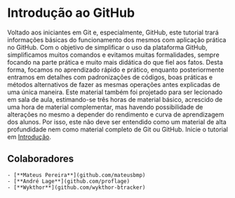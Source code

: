 # Introdução ao GitHub

Voltado aos iniciantes em Git e, especialmente, GitHub, este tutorial trará informações básicas do funcionamento dos mesmos com aplicação prática no GitHub. Com o objetivo de simplificar o uso da plataforma GitHub, simplificamos muitos comandos e evitamos muitas formalidades, sempre focando na parte prática e muito mais didática do que fiel aos fatos. Desta forma, focamos no aprendizado rápido e prático, enquanto posteriormente entramos em detalhes com padronizações de códigos, boas práticas e métodos alternativos de fazer as mesmas operações antes explicadas de uma única maneira.
Este material também foi projetado para ser lecionado em sala de aula, estimando-se três horas de material básico, acrescido de uma hora de material complementar, mas havendo possibilidade de alterações no mesmo a depender do rendimento e curva de aprendizagem dos alunos. Por isso, este não deve ser entendido como um material de alta profundidade nem como material completo de Git ou GitHub.
Inicie o tutorial em [Introdução](Introducao.ipynb).

## Colaboradores
	- [**Mateus Pereira**](github.com/mateusbmp)
	- [**André Lage**](github.com/proflage)
	- [**Wykthor**](github.com/wykthor-btracker)
